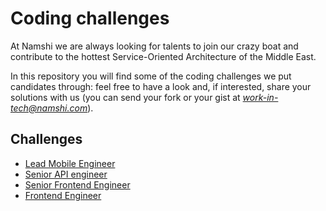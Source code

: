 # Coding challenges

At Namshi we are always looking for talents to join our
crazy boat and contribute to the hottest Service-Oriented
Architecture of the Middle East.

In this repository you will find some of the coding challenges
we put candidates through: feel free to have a look and, if interested,
share your solutions with us (you can send your fork or your gist at
*work-in-tech@namshi.com*).

## Challenges

* [Lead Mobile Engineer](lead-mobile-engineer.md)
* [Senior API engineer](senior-api-engineer.md)
* [Senior Frontend Engineer](senior-frontend-engineer.md)
* [Frontend Engineer](frontend-developer.md)
